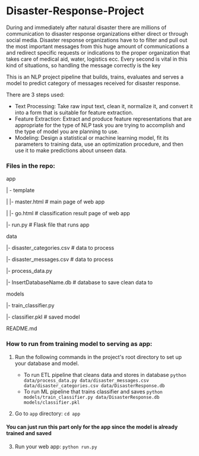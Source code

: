 # Disaster-Response-Project

During and immediately after natural disaster there are millions of communication to disaster response organizations either direct or through social media. Disaster response organizations have to to filter and pull out the most important messages from this huge amount of communications a and redirect specific requests or indications to the proper organization that takes care of medical aid, water, logistics ecc. Every second is vital in this kind of situations, so handling the message correctly is the key


This is an NLP project pipeline that builds, trains, evaluates and serves a model to predict category of messages received for disaster response.

There are 3 steps used:

- Text Processing: Take raw input text, clean it, normalize it, and convert it into a form that is suitable for feature extraction.
- Feature Extraction: Extract and produce feature representations that are appropriate for the type of NLP task you are trying to accomplish and the type of model you are planning to use.
- Modeling: Design a statistical or machine learning model, fit its parameters to training data, use an optimization procedure, and then use it to make predictions about unseen data.

### Files in the repo:

app

| - template

| |- master.html # main page of web app

| |- go.html # classification result page of web app

|- run.py # Flask file that runs app

data

|- disaster_categories.csv # data to process

|- disaster_messages.csv # data to process

|- process_data.py

|- InsertDatabaseName.db # database to save clean data to

models

|- train_classifier.py

|- classifier.pkl # saved model

README.md



### How to run from training model to serving as app:
1. Run the following commands in the project's root directory to set up your database and model.

    - To run ETL pipeline that cleans data and stores in database
        `python data/process_data.py data/disaster_messages.csv data/disaster_categories.csv data/DisasterResponse.db`
    - To run ML pipeline that trains classifier and saves
        `python models/train_classifier.py data/DisasterResponse.db models/classifier.pkl`

2. Go to `app` directory: `cd app`

#### You can just run this part only for the app since the model is already trained and saved
3. Run your web app: `python run.py`



